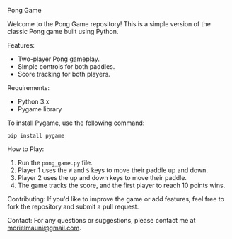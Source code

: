 Pong Game

Welcome to the Pong Game repository! This is a simple version of the classic Pong game built using Python.

Features:
- Two-player Pong gameplay.
- Simple controls for both paddles.
- Score tracking for both players.
  
Requirements:
- Python 3.x
- Pygame library

To install Pygame, use the following command:
```
pip install pygame
```

How to Play:
1. Run the `pong_game.py` file.
2. Player 1 uses the `W` and `S` keys to move their paddle up and down.
3. Player 2 uses the up and down keys to move their paddle.
4. The game tracks the score, and the first player to reach 10 points wins.

Contributing:
If you'd like to improve the game or add features, feel free to fork the repository and submit a pull request.

Contact:
For any questions or suggestions, please contact me at morielmauni@gmail.com.
